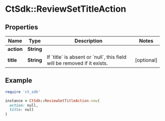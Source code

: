 # CtSdk::ReviewSetTitleAction

## Properties

| Name | Type | Description | Notes |
| ---- | ---- | ----------- | ----- |
| **action** | **String** |  |  |
| **title** | **String** | If &#x60;title&#x60; is absent or &#x60;null&#x60;, this field will be removed if it exists. | [optional] |

## Example

```ruby
require 'ct_sdk'

instance = CtSdk::ReviewSetTitleAction.new(
  action: null,
  title: null
)
```

